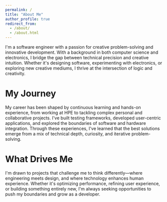 ```yaml
---
permalink: /
title: "About Me"
author_profile: true
redirect_from: 
  - /about/
  - /about.html
---
```


I'm a software engineer with a passion for creative problem-solving and innovative development. With a background in both computer science and electronics, I bridge the gap between technical precision and creative intuition. Whether it's designing software, experimenting with electronics, or exploring new creative mediums, I thrive at the intersection of logic and creativity.

# My Journey
My career has been shaped by continuous learning and hands-on experience, from working at HPE to tackling complex personal and collaborative projects. I've built testing frameworks, developed user-centric applications, and explored the boundaries of software and hardware integration. Through these experiences, I've learned that the best solutions emerge from a mix of technical depth, curiosity, and iterative problem-solving.

# What Drives Me
I'm drawn to projects that challenge me to think differently—where engineering meets design, and where technology enhances human experience. Whether it's optimizing performance, refining user experience, or building something entirely new, I'm always seeking opportunities to push my boundaries and grow as a developer.

